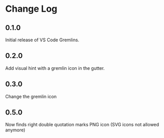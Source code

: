 # Change Log

## 0.1.0

Initial release of VS Code Gremlins.

## 0.2.0

Add visual hint with a gremlin icon in the gutter.

## 0.3.0

Change the gremlin icon

## 0.5.0

Now finds right double quotation marks
PNG icon (SVG icons not allowed anymore)
